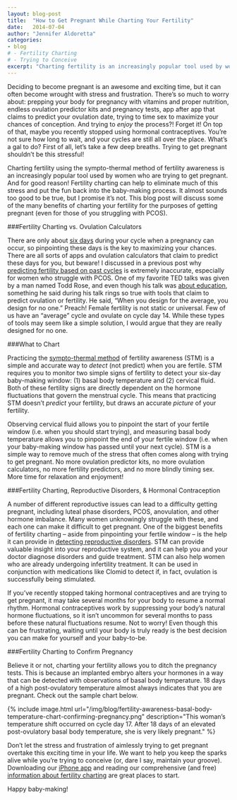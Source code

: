 ```yaml
---
layout: blog-post
title:  "How to Get Pregnant While Charting Your Fertility"
date:   2014-07-04
author: "Jennifer Aldoretta"
categories: 
- blog
# - Fertility Charting
# - Trying to Conceive
excerpt: "Charting fertility is an increasingly popular tool used by women who are trying to get pregnant. And for good reason! Fertility charting can help to eliminate a lot of stress and put the fun back into baby-making..."
---
```


Deciding to become pregnant is an awesome and exciting time, but it can often become wrought with stress and frustration. There&rsquo;s so much to worry about: prepping your body for pregnancy with vitamins and proper nutrition, endless ovulation predictor kits and pregnancy tests, app after app that claims to predict your ovulation date, trying to time sex to maximize your chances of conception. And trying to *enjoy* the process?! Forget it! On top of that, maybe you recently stopped using hormonal contraceptives. You&rsquo;re not sure how long to wait, and your cycles are still all over the place. What&rsquo;s a gal to do? First of all, let&rsquo;s take a few deep breaths. Trying to get pregnant shouldn&rsquo;t be this stressful! 

Charting fertility using the sympto-thermal method of fertility awareness is an increasingly popular tool used by women who are trying to get pregnant. And for good reason! Fertility charting can help to eliminate much of this stress and put the fun back into the baby-making process. It almost sounds too good to be true, but I promise it&rsquo;s not. This blog post will discuss some of the many benefits of charting your fertility for the purposes of getting pregnant (even for those of you struggling with PCOS).

###Fertility Charting vs. Ovulation Calculators

There are only about <a class="text-link" target="_blank" href="http://www.google.com/url?q=http%3A%2F%2Fhumrep.oxfordjournals.org%2Fcontent%2F14%2F7%2F1835.full&sa=D&sntz=1&usg=AFQjCNHlhcDJURfoHzM4r7kO5R2vtN_Fvg">six days</a> during your cycle when a pregnancy can occur, so pinpointing these days is the key to maximizing your chances. There are all sorts of apps and ovulation calculators that claim to predict these days for you, but beware! I discussed in a previous post why <a class="text-link" href="/blog/2014/06/23/standard-days-method-rhythm-method-sympto-thermal-method-whats-the-difference/#.U7a4GI1dUnJ">predicting fertility based on past cycles</a> is extremely inaccurate, especially for women who struggle with PCOS. One of my favorite TED talks was given by a man named Todd Rose, and even though his talk was <a class="text-link" target="_blank" href="https://www.youtube.com/watch?v=4eBmyttcfU4">about education</a>, something he said during his talk rings so true with tools that claim to predict ovulation or fertility. He said, &ldquo;When you design for the average, you design for no one.&rdquo; Preach! Female fertility is not static or universal. Few of us have an &ldquo;average&rdquo; cycle and ovulate on cycle day 14. While these types of tools may seem like a simple solution, I would argue that they are really designed for no one.

###What to Chart

Practicing the <a class="text-link" href="/the-cycle/chapter-7-the-rules-of-the-sympto-thermal-method/">sympto-thermal method</a> of fertility awareness (STM) is a simple and accurate way to *detect* (not predict) when you are fertile. STM requires you to monitor two simple signs of fertility to detect your six-day baby-making window: (1) basal body temperature and (2) cervical fluid. Both of these fertility signs are directly dependent on the hormone fluctuations that govern the menstrual cycle. This means that practicing STM doesn&rsquo;t *predict* your fertility, but draws an accurate *picture* of your fertility. 

Observing cervical fluid allows you to pinpoint the start of your fertile window (i.e. when you should start trying), and measuring basal body temperature allows you to pinpoint the end of your fertile window (i.e. when your baby-making window has passed until your next cycle). STM is a simple way to remove much of the stress that often comes along with trying to get pregnant. No more ovulation predictor kits, no more ovulation calculators, no more fertility predictors, and no more blindly timing sex. More time for relaxation and enjoyment!

###Fertility Charting, Reproductive Disorders, & Hormonal Contraception

A number of different reproductive issues can lead to a difficulty getting pregnant, including luteal phase disorders, PCOS, anovulation, and other hormone imbalance. Many women unknowingly struggle with these, and each one can make it difficult to get pregnant. One of the biggest benefits of fertility charting &ndash; aside from pinpointing your fertile window &ndash; is the help it can provide in <a class="text-link" href="/the-cycle/appendix-c-the-sympto-thermal-method-for-reproductive-health/">detecting reproductive disorders</a>. STM can provide valuable insight into your reproductive system, and it can help you and your doctor diagnose disorders and guide treatment. STM can also help women who are already undergoing infertility treatment. It can be used in conjunction with medications like Clomid to detect if, in fact, ovulation is successfully being stimulated. 

If you&rsquo;ve recently stopped taking hormonal contraceptives and are trying to get pregnant, it may take several months for your body to resume a normal rhythm. Hormonal contraceptives work by suppressing your body&rsquo;s natural hormone fluctuations, so it isn&rsquo;t uncommon for several months to pass before these natural fluctuations resume. Not to worry! Even though this can be frustrating, waiting until your body is truly ready is the best decision you can make for yourself and your baby-to-be. 

###Fertility Charting to Confirm Pregnancy

Believe it or not, charting your fertility allows you to ditch the pregnancy tests. This is because an implanted embryo alters your hormones in a way that can be detected with observations of basal body temperature. 18 days of a high post-ovulatory temperature almost always indicates that you are pregnant. Check out the sample chart below.

{% include image.html url="/img/blog/fertility-awareness-basal-body-temperature-chart-confirming-pregnancy.png" description="This woman&rsquo;s temperature shift occurred on cycle day 17. After 18 days of an elevated post-ovulatory basal body temperature, she is very likely pregnant." %}

Don&rsquo;t let the stress and frustration of aimlessly trying to get pregnant overtake this exciting time in your life. We want to help you keep the sparks alive while you&rsquo;re trying to conceive (or, dare I say, maintain your groove). Downloading our <a class="text-link" target="_blank" href="https://itunes.apple.com/app/id831795151">iPhone app</a> and reading our comprehensive (and free) <a class="text-link" href="/the-cycle/">information about fertility charting</a> are great places to start.

Happy baby-making!
